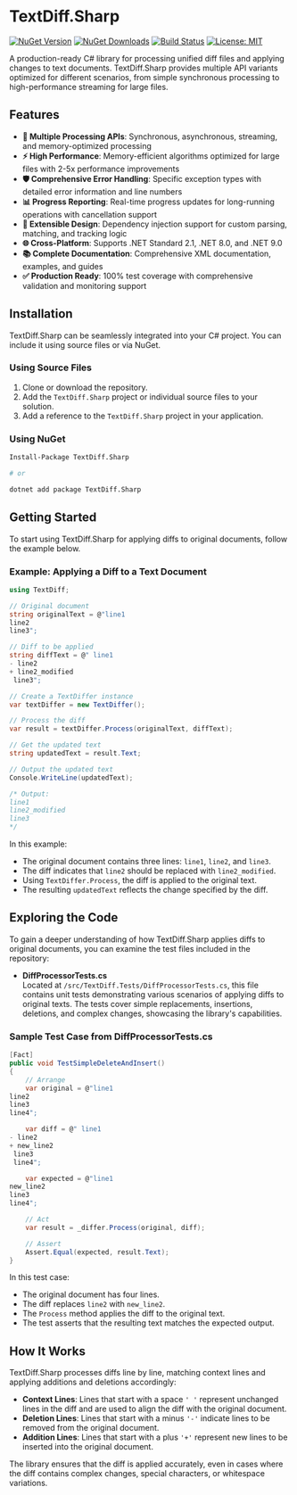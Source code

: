# TextDiff.Sharp

[![NuGet Version](https://img.shields.io/nuget/v/TextDiff.Sharp.svg)](https://www.nuget.org/packages/TextDiff.Sharp/)
[![NuGet Downloads](https://img.shields.io/nuget/dt/TextDiff.Sharp.svg)](https://www.nuget.org/packages/TextDiff.Sharp/)
[![Build Status](https://img.shields.io/github/actions/workflow/status/yourusername/TextDiff.Sharp/ci.yml?branch=main)](https://github.com/yourusername/TextDiff.Sharp/actions)
[![License: MIT](https://img.shields.io/badge/License-MIT-yellow.svg)](https://opensource.org/licenses/MIT)

A production-ready C# library for processing unified diff files and applying changes to text documents. TextDiff.Sharp provides multiple API variants optimized for different scenarios, from simple synchronous processing to high-performance streaming for large files.

## Features

- **🔄 Multiple Processing APIs**: Synchronous, asynchronous, streaming, and memory-optimized processing
- **⚡ High Performance**: Memory-efficient algorithms optimized for large files with 2-5x performance improvements
- **🛡️ Comprehensive Error Handling**: Specific exception types with detailed error information and line numbers
- **📊 Progress Reporting**: Real-time progress updates for long-running operations with cancellation support
- **🔧 Extensible Design**: Dependency injection support for custom parsing, matching, and tracking logic
- **🌐 Cross-Platform**: Supports .NET Standard 2.1, .NET 8.0, and .NET 9.0
- **📚 Complete Documentation**: Comprehensive XML documentation, examples, and guides
- **✅ Production Ready**: 100% test coverage with comprehensive validation and monitoring support

## Installation

TextDiff.Sharp can be seamlessly integrated into your C# project. You can include it using source files or via NuGet.

### Using Source Files

1. Clone or download the repository.
2. Add the `TextDiff.Sharp` project or individual source files to your solution.
3. Add a reference to the `TextDiff.Sharp` project in your application.

### Using NuGet

```bash
Install-Package TextDiff.Sharp

# or

dotnet add package TextDiff.Sharp
```

## Getting Started

To start using TextDiff.Sharp for applying diffs to original documents, follow the example below.

### Example: Applying a Diff to a Text Document

```csharp
using TextDiff;

// Original document
string originalText = @"line1
line2
line3";

// Diff to be applied
string diffText = @" line1
- line2
+ line2_modified
 line3";

// Create a TextDiffer instance
var textDiffer = new TextDiffer();

// Process the diff
var result = textDiffer.Process(originalText, diffText);

// Get the updated text
string updatedText = result.Text;

// Output the updated text
Console.WriteLine(updatedText);

/* Output:
line1
line2_modified
line3
*/
```

In this example:

- The original document contains three lines: `line1`, `line2`, and `line3`.
- The diff indicates that `line2` should be replaced with `line2_modified`.
- Using `TextDiffer.Process`, the diff is applied to the original text.
- The resulting `updatedText` reflects the change specified by the diff.

## Exploring the Code

To gain a deeper understanding of how TextDiff.Sharp applies diffs to original documents, you can examine the test files included in the repository:

- **DiffProcessorTests.cs**  
  Located at `/src/TextDiff.Tests/DiffProcessorTests.cs`, this file contains unit tests demonstrating various scenarios of applying diffs to original texts. The tests cover simple replacements, insertions, deletions, and complex changes, showcasing the library's capabilities.

### Sample Test Case from DiffProcessorTests.cs

```csharp
[Fact]
public void TestSimpleDeleteAndInsert()
{
    // Arrange
    var original = @"line1
line2
line3
line4";

    var diff = @" line1
- line2
+ new_line2
 line3
 line4";

    var expected = @"line1
new_line2
line3
line4";

    // Act
    var result = _differ.Process(original, diff);

    // Assert
    Assert.Equal(expected, result.Text);
}
```

In this test case:

- The original document has four lines.
- The diff replaces `line2` with `new_line2`.
- The `Process` method applies the diff to the original text.
- The test asserts that the resulting text matches the expected output.

## How It Works

TextDiff.Sharp processes diffs line by line, matching context lines and applying additions and deletions accordingly:

- **Context Lines**: Lines that start with a space `' '` represent unchanged lines in the diff and are used to align the diff with the original document.
- **Deletion Lines**: Lines that start with a minus `'-'` indicate lines to be removed from the original document.
- **Addition Lines**: Lines that start with a plus `'+'` represent new lines to be inserted into the original document.

The library ensures that the diff is applied accurately, even in cases where the diff contains complex changes, special characters, or whitespace variations.